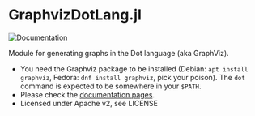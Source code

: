 # GraphvizDotLang.jl
[![Documentation](https://github.com/jhidding/GraphvizDotLang.jl/actions/workflows/documentation.yml/badge.svg)](https://jhidding.github.io/GraphvizDotLang.jl)

Module for generating graphs in the Dot language (aka GraphViz).

- You need the Graphviz package to be installed (Debian: `apt install graphviz`, Fedora: `dnf install graphviz`, pick your poison). The `dot` command is expected to be somewhere in your `$PATH`.
- Please check the [documentation pages](https://jhidding.github.io/GraphvizDotLang.jl).
- Licensed under Apache v2, see LICENSE
